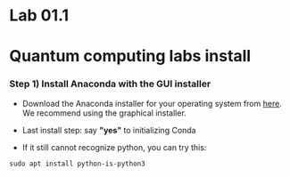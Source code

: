 # Lab 01.1

# Quantum computing labs install

### Step 1) Install Anaconda with the GUI installer

* Download the Anaconda installer for your operating system from [here](https://www.anaconda.com/products/individual#Downloads). We recommend using the graphical installer.
* Last install step: say **"yes"** to initializing Conda



* If it still cannot recognize python, you can try this:

```shell
sudo apt install python-is-python3
```
